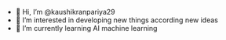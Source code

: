 - 👋 Hi, I’m @kaushikranpariya29
- 👀 I’m interested in developing new things according new ideas 
- 🌱 I’m currently learning AI machine learning 

<!---
kaushikranpariya29/kaushikranpariya29 is a ✨ special ✨ repository because its `README.md` appears on your GitHub profile.
You can click the Preview link to take a look at your changes.
--->
